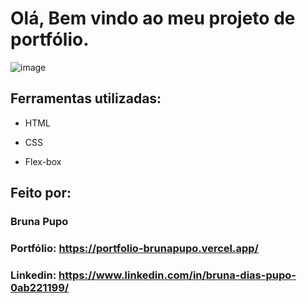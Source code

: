 # Olá, Bem vindo ao meu projeto de portfólio.

![image](https://github.com/Brunapupo/portfolio-html-css/assets/112135250/353abafc-45c1-4a04-bb76-d33eccb2f4d5)



## Ferramentas utilizadas:

* HTML

* CSS

* Flex-box

## Feito por:
### Bruna Pupo
### Portfólio: https://portfolio-brunapupo.vercel.app/
### Linkedin: https://www.linkedin.com/in/bruna-dias-pupo-0ab221199/

 
